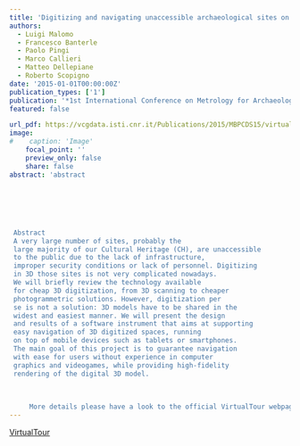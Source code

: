 ```yaml
---
title: 'Digitizing and navigating unaccessible archaeological sites on mobile devices'
authors:
  - Luigi Malomo
  - Francesco Banterle
  - Paolo Pingi
  - Marco Callieri
  - Matteo Dellepiane
  - Roberto Scopigno
date: '2015-01-01T00:00:00Z'
publication_types: ['1']
publication: '*1st International Conference on Metrology for Archaeology*'
featured: false

url_pdf: https://vcgdata.isti.cnr.it/Publications/2015/MBPCDS15/virtual_tour_metro_final.pdf
image:
#    caption: 'Image'
    focal_point: ''
    preview_only: false
    share: false
abstract: 'abstract
 	
 	
 	
 
 
 
 Abstract
 A very large number of sites, probably the
 large majority of our Cultural Heritage (CH), are unaccessible
 to the public due to the lack of infrastructure,
 improper security conditions or lack of personnel. Digitizing
 in 3D those sites is not very complicated nowadays.
 We will briefly review the technology available
 for cheap 3D digitization, from 3D scanning to cheaper
 photogrammetric solutions. However, digitization per
 se is not a solution: 3D models have to be shared in the
 widest and easiest manner. We will present the design
 and results of a software instrument that aims at supporting
 easy navigation of 3D digitized spaces, running
 on top of mobile devices such as tablets or smartphones.
 The main goal of this project is to guarantee navigation
 with ease for users without experience in computer
 graphics and videogames, while providing high-fidelity
 rendering of the digital 3D model.
 
 
 
     More details please have a look to the official VirtualTour webpage.'
---
```

[VirtualTour](https://vcgdata.isti.cnr.it/virtualtour/)

